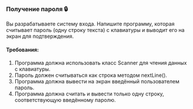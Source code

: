 
### Получение пароля 🔒

Вы разрабатываете систему входа. Напишите программу, которая считывает пароль (одну строку текста) с клавиатуры и выводит его на экран для подтверждения.

#### Требования:
1. Программа должна использовать класс Scanner для чтения данных с клавиатуры. 
2. Пароль должен считываться как строка методом nextLine(). 
3. Программа должна вывести на экран введённый пользователем пароль. 
4. Программа должна считать и вывести только одну строку, соответствующую введённому паролю.